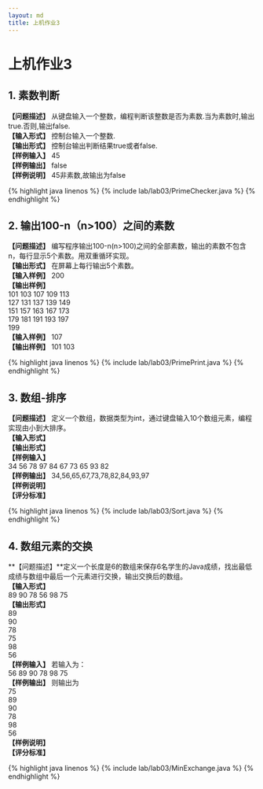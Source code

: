 ```yaml
---
layout: md
title: 上机作业3
---
```


<h1>上机作业3</h1>

## 1. 素数判断
**【问题描述】**
从键盘输入一个整数，编程判断该整数是否为素数.当为素数时,输出true.否则,输出false.  
**【输入形式】**
控制台输入一个整数.  
**【输出形式】**
控制台输出判断结果true或者false.  
**【样例输入】**
45  
**【样例输出】**
false  
**【样例说明】**
45非素数,故输出为false

{% highlight java linenos %}
{% include lab/lab03/PrimeChecker.java %}
{% endhighlight %}

## 2. 输出100-n（n>100）之间的素数
**【问题描述】**
编写程序输出100-n(n>100)之间的全部素数，输出的素数不包含n，每行显示5个素数。用双重循环实现。  
**【输出形式】**
在屏幕上每行输出5个素数。  
**【输入样例】**
200  
**【输出样例】**  
101 103 107 109 113    
127 131 137 139 149  
151 157 163 167 173  
179 181 191 193 197  
199  
**【输入样例】**
107  
**【输出样例】**
101 103 

{% highlight java linenos %}
{% include lab/lab03/PrimePrint.java %}
{% endhighlight %}

## 3. 数组-排序
**【问题描述】**
定义一个数组，数据类型为int，通过键盘输入10个数组元素，编程实现由小到大排序。  
**【输入形式】**  
**【输出形式】**  
**【样例输入】**  
34 56 78 97 84 67 73 65 93 82  
**【样例输出】**
34,56,65,67,73,78,82,84,93,97  
**【样例说明】**  
**【评分标准】**

{% highlight java linenos %}
{% include lab/lab03/Sort.java %}
{% endhighlight %}

## 4. 数组元素的交换 
**【问题描述】**定义一个长度是6的数组来保存6名学生的Java成绩，找出最低成绩与数组中最后一个元素进行交换，输出交换后的数组。  
**【输入形式】**  
89 90 78 56 98 75  
**【输出形式】**  
89  
90  
78  
75  
98  
56  
**【样例输入】**
若输入为：  
56 89 90 78 98 75  
**【样例输出】**
则输出为  
75  
89  
90  
78  
98  
56  
**【样例说明】**  
**【评分标准】**

{% highlight java linenos %}
{% include lab/lab03/MinExchange.java %}
{% endhighlight %}